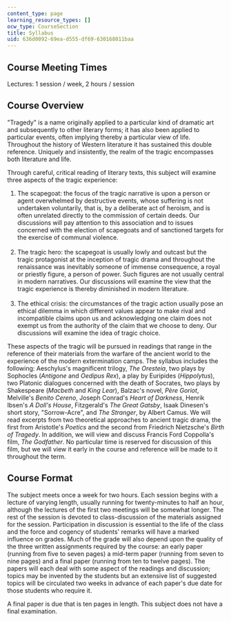 ```yaml
---
content_type: page
learning_resource_types: []
ocw_type: CourseSection
title: Syllabus
uid: 636d0092-69ea-d555-df69-630168011baa
---
```


Course Meeting Times
--------------------

Lectures: 1 session / week, 2 hours / session

Course Overview
---------------

"Tragedy" is a name originally applied to a particular kind of dramatic art and subsequently to other literary forms; it has also been applied to particular events, often implying thereby a particular view of life. Throughout the history of Western literature it has sustained this double reference. Uniquely and insistently, the realm of the tragic encompasses both literature and life.

Through careful, critical reading of literary texts, this subject will examine three aspects of the tragic experience:

1.  The scapegoat: the focus of the tragic narrative is upon a person or agent overwhelmed by destructive events, whose suffering is not undertaken voluntarily, that is, by a deliberate act of heroism, and is often unrelated directly to the commission of certain deeds. Our discussions will pay attention to this association and to issues concerned with the election of scapegoats and of sanctioned targets for the exercise of communal violence.  
     
2.  The tragic hero: the scapegoat is usually lowly and outcast but the tragic protagonist at the inception of tragic drama and throughout the renaissance was inevitably someone of immense consequence, a royal or priestly figure, a person of power. Such figures are not usually central in modern narratives. Our discussions will examine the view that the tragic experience is thereby diminished in modern literature.  
     
3.  The ethical crisis: the circumstances of the tragic action usually pose an ethical dilemma in which different values appear to make rival and incompatible claims upon us and acknowledging one claim does not exempt us from the authority of the claim that we choose to deny. Our discussions will examine the idea of tragic choice.

These aspects of the tragic will be pursued in readings that range in the reference of their materials from the warfare of the ancient world to the experience of the modern extermination camps. The syllabus includes the following: Aeschylus's magnificent trilogy, _The Oresteia_, two plays by Sophocles (_Antigone_ and _Oedipus Rex_), a play by Euripides (_Hippolytus_), two Platonic dialogues concerned with the death of Socrates, two plays by Shakespeare (_Macbeth_ and _King Lear_), Balzac's novel, _Père Goriot_, Melville's _Benito Cereno_, Joseph Conrad's _Heart of Darkness_, Henrik Ibsen's _A Doll's House_, Fitzgerald's _The Great Gatsby_, Isaak Dinesen's short story, "Sorrow-Acre", and _The Stranger_, by Albert Camus. We will read excerpts from two theoretical approaches to ancient tragic drama, the first from Aristotle's _Poetics_ and the second from Friedrich Nietzsche's _Birth of Tragedy_. In addition, we will view and discuss Francis Ford Coppolla's film, _The Godfather_. No particular time is reserved for discussion of this film, but we will view it early in the course and reference will be made to it throughout the term.

Course Format
-------------

The subject meets once a week for two hours. Each session begins with a lecture of varying length, usually running for twenty-minutes to half an hour, although the lectures of the first two meetings will be somewhat longer. The rest of the session is devoted to class-discussion of the materials assigned for the session. Participation in discussion is essential to the life of the class and the force and cogency of students' remarks will have a marked influence on grades. Much of the grade will also depend upon the quality of the three written assignments required by the course: an early paper (running from five to seven pages) a mid-term paper (running from seven to nine pages) and a final paper (running from ten to twelve pages). The papers will each deal with some aspect of the readings and discussion; topics may be invented by the students but an extensive list of suggested topics will be circulated two weeks in advance of each paper's due date for those students who require it.

A final paper is due that is ten pages in length. This subject does not have a final examination.
